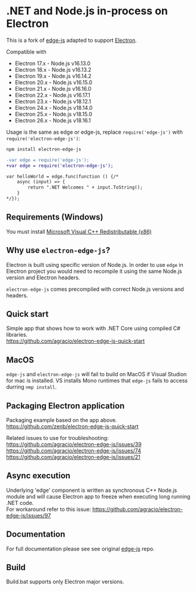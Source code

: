 # .NET and Node.js in-process on Electron

This is a fork of [edge-js](https://github.com/agracio/edge-js) adapted to support [Electron](https://github.com/electron/electron/).

Compatible with

- Electron 17.x - Node.js v16.13.0
- Electron 18.x - Node.js v16.13.2
- Electron 19.x - Node.js v16.14.2
- Electron 20.x - Node.js v16.15.0
- Electron 21.x - Node.js v16.16.0
- Electron 22.x - Node.js v16.17.1
- Electron 23.x - Node.js v18.12.1
- Electron 24.x - Node.js v18.14.0
- Electron 25.x - Node.js v18.15.0
- Electron 26.x - Node.js v18.16.1

Usage is the same as edge or edge-js, replace `require('edge-js')` with `require('electron-edge-js')`:

```bash
npm install electron-edge-js
```

```diff
-var edge = require('edge-js');
+var edge = require('electron-edge-js');

var helloWorld = edge.func(function () {/*
    async (input) => {
        return ".NET Welcomes " + input.ToString();
    }
*/});
```

## Requirements (Windows)

You must install [Microsoft Visual C++ Redistributable (x86)](https://www.microsoft.com/en-us/download/details.aspx?id=52685)

## Why use `electron-edge-js`?

Electron is built using specific version of Node.js. In order to use `edge` in Electron project you would need to recompile it using the same Node.js version and Electron headers.

`electron-edge-js` comes precompiled with correct Node.js versions and headers.

## Quick start

Simple app that shows how to work with .NET Core using compiled C# libraries.  
https://github.com/agracio/electron-edge-js-quick-start

## MacOS

`edge-js` and `electron-edge-js` will fail to build on MacOS if Visual Studion for mac is installed.
VS installs Mono runtimes that `edge-js` fails to access durring `nmp install`.

## Packaging Electron application

Packaging example based on the app above.  
https://github.com/zenb/electron-edge-js-quick-start

Related issues to use for troubleshooting:  
https://github.com/agracio/electron-edge-js/issues/39  
https://github.com/agracio/electron-edge-js/issues/74  
https://github.com/agracio/electron-edge-js/issues/21

## Async execution

Underlying 'edge' component is written as synchronous C++ Node.js module and will cause Electron app to freeze when executing long running .NET code.  
For workaround refer to this issue: https://github.com/agracio/electron-edge-js/issues/97

## Documentation

For full documentation please see see original [edge-js](https://github.com/agracio/edge-js) repo.

## Build

Build.bat supports only Electron major versions.
